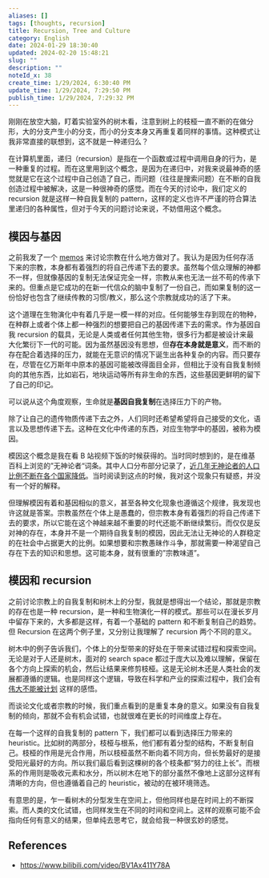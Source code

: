```yaml
---
aliases: []
tags: [thoughts, recursion]
title: Recursion, Tree and Culture
category: English
date: 2024-01-29 18:30:40
updated: 2024-02-20 15:48:21
slug: ""
description: ""
noteId_x: 38
create_time: 1/29/2024, 6:30:40 PM
update_time: 1/29/2024, 7:29:50 PM
publish_time: 1/29/2024, 7:29:32 PM
---
```

 
刚刚在放空大脑，盯着实验室外的树木看，注意到树上的枝桠一直不断的在做分形，大的分支产生小的分支，而小的分支本身又再重复着同样的事情。这种模式让我非常直接的联想到，这不就是一种递归么？

在计算机里面，递归（recursion）是指在一个函数或过程中调用自身的行为，是一种重复的过程。而在这里用到这个概念，是因为在递归中，对我来说最神奇的感觉就是它在这个过程中自己创造了自己，而问题（往往是搜索问题）在不断的自我创造过程中被解决，这是一种很神奇的感觉。而在今天的讨论中，我们定义的 recursion 就是这样一种自我复制的 pattern，这样的定义也许不严谨的符合算法里递归的各种属性，但对于今天的问题讨论来说，不妨借用这个概念。

## 模因与基因

之前我发了一个 [memos](https://memos.lumeny.io/m/FgT8XRNULKxBSgBd9HC4Xb) 来讨论宗教在什么地方做对了。我认为是因为任何存活下来的宗教，本身都有着强烈的将自己传递下去的要求。虽然每个信众理解的神都不一样，但就像基因的复制无法保证完全一样，宗教从来也无法一丝不苟的传承下来的。但重点是它成功的在新一代信众的脑中复制了一份自己，而如果复制的这一份恰好也包含了继续传教的习惯/教义，那么这个宗教就成功的活了下来。

这个道理在生物演化中有着几乎是一模一样的对应。任何能够生存到现在的物种，在种群上或者个体上都一种强烈的想要把自己的基因传递下去的需求。作为基因自我 recursion 的载具，无论是人类或者任何其他生物，很多行为都是被设计来最大化繁衍下一代的可能。因为虽然基因没有思想，但**存在本身就是意义**，而不断的存在配合着选择的压力，就能在无意识的情况下诞生出各种复杂的内容。而只要存在，尽管在亿万斯年中原本的基因可能被改得面目全非，但相比于没有自我复制倾向的其他东西，比如岩石，地块运动等所有非生命的东西，这些基因更鲜明的留下了自己的印记。

可以说从这个角度观察，生命就是**基因自我复制**在选择压力下的产物。

除了让自己的遗传物质传递下去之外，人们同时还希望希望将自己接受的文化，语言以及思想传递下去。这种在文化中传递的东西，对应生物学中的基因，被称为模因。

模因这个概念是我在看 B 站视频下饭的时候获得的。当时同时想到的，是在维基百科上浏览的”无神论者“词条。其中人口分布部分记录了，[近几年无神论者的人口比例不断在各个国家降低](https://en.wikipedia.org/wiki/Atheism#Demographics)。当时阅读到这点的时候，我对这个现象只有疑惑，并没有一个好的解释。

但理解模因有着和基因相似的意义，甚至各种文化现象也遵循这个规律，我发现也许这就是答案。宗教虽然在个体上是愚蠢的，但宗教本身有着强烈的将自己传递下去的要求，所以它能在这个神越来越不重要的时代还能不断继续繁衍。而仅仅是反对神的存在，本身并不是一个期待自我复制的模因，因此无法让无神论的人群稳定的在社会中占据更大的比例。如果想要和宗教愚昧作斗争，那就需要一种渴望自己存在下去的知识和思想。这可能本身，就有很重的”宗教味道”。

## 模因和 recursion

之前讨论宗教上的自我复制和树木上的分型，我就是想得出一个结论，那就是宗教的存在也是一种 recursion，是一种和生物演化一样的模式。那些可以在漫长岁月中留存下来的，大多都是这样，有着一个基础的 pattern 和不断复制自己的趋势。但 Recursion 在这两个例子里，又分别让我理解了 recursion 两个不同的意义。

树木中的例子告诉我们，个体上的分型带来的好处在于带来试错过程和探索空间。无论是对于人还是树木，面对的 search space 都过于庞大以及难以理解，保留在各个方向上探索的机会，然后让结果来修剪枝桠。这是无论树木还是人类社会的发展都遵循的逻辑。也是同样这个逻辑，导致在科学和产业的探索过程中，我们会有 [伟大不能被计划](https://www.lumeny.io/2024/01/06/%E4%BC%9F%E5%A4%A7%E6%97%A0%E6%B3%95%E8%A2%AB%E8%AE%A1%E5%88%92/) 这样的感悟。

而谈论文化或者宗教的时候，我们重点看到的是重复本身的意义。如果没有自我复制的倾向，那就不会有机会试错，也就很难在更长的时间维度上存在。

在每一个这样的自我复制的 pattern 下，我们都可以看到选择压力带来的 heuristic。比如树的两部分，枝桠与根系，他们都有着分型的结构，不断复制自己。枝桠的作用是光合作用，所以枝桠虽然不断向着不同方向，但长势最好的是接受阳光最好的方向。所以我们最后看到这棵树的各个枝条都“努力的往上长”。而根系的作用则是吸收元素和水分，所以树木在地下的部分虽然不像地上这部分这样有清晰的方向，但也遵循着自己的 heuristic，被动的在被环境筛选。

有意思的是，乍一看树木的分型发生在空间上，但他同样也是在时间上的不断探索。而人类的文化试错，也同样发生在不同的时间和空间上。这样的观察可能不会指向任何有意义的结果，但单纯去思考它，就会给我一种很玄妙的感觉。

<!-- ![[pic_of_a_tree.png]] -->

## References

- <https://www.bilibili.com/video/BV1Ax411Y78A>
